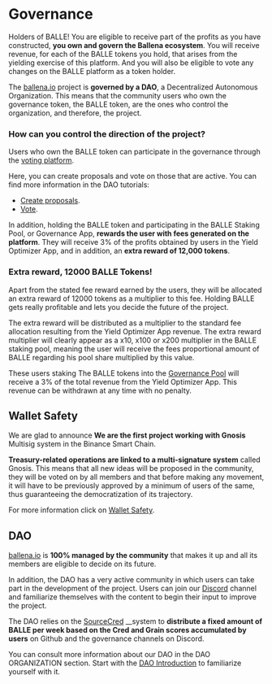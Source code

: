 # Governance

Holders of BALLE! You are eligible to receive part of the profits as you have constructed, **you own and govern the Ballena ecosystem**. You will receive revenue, for each of the BALLE tokens you hold, that arises from the yielding exercise of this platform. And you will also be eligible to vote any changes on the BALLE platform as a token holder.

The [ballena.io](https://ballena.io/) project is **governed by a DAO**, a Decentralized Autonomous Organization. This means that the community users who own the governance token, the BALLE token, are the ones who control the organization, and therefore, the project.



### How can you control the direction of the project?

Users who own the BALLE token can participate in the governance through the [voting platform](https://vote.ballena.io/#/ballena). 

Here, you can create proposals and vote on those that are active. You can find more information in the DAO tutorials: 

* [Create proposals](../dao-organization/dao-tutorials/create-propolsals.md). 
* [Vote](../dao-organization/dao-tutorials/vote.md). 

In addition, holding the BALLE token and participating in the BALLE Staking Pool, or Governance App, **rewards the user with fees generated on the platform**. They will receive 3% of the profits obtained by users in the Yield Optimizer App, and in addition, an **extra reward of 12,000 tokens**.



### Extra reward, 12000 BALLE Tokens!

Apart from the stated fee reward earned by the users, they will be allocated an extra reward of 12000 tokens as a multiplier to this fee. Holding BALLE gets really profitable and lets you decide the future of the project.

The extra reward will be distributed as a multiplier to the standard fee allocation resulting from the Yield Optimizer App revenue. The extra reward multiplier will clearly appear as a x10, x100 or x200 multiplier in the BALLE staking pool, meaning the user will receive the fees proportional amount of BALLE regarding his pool share multiplied by this value.

These users staking The BALLE tokens into the [Governance Pool](products/balle-staking-pool.md) will receive a 3% of the total revenue from the Yield Optimizer App. This revenue can be withdrawn at any time with no penalty. ​

## Wallet Safety

We are glad to announce **We are the first project working with Gnosis** Multisig system in the Binance Smart Chain. 

**Treasury-related operations are linked to a multi-signature system** called Gnosis. This means that all new ideas will be proposed in the community, they will be voted on by all members and that before making any movement, it will have to be previously approved by a minimum of users of the same, thus guaranteeing the democratization of its trajectory.

For more information click on [Wallet Safety](security-and-risks/#wallet-safety).

## DAO

[ballena.io](https://ballena.io/) is **100% managed by the community** that makes it up and all its members are eligible to decide on its future. 

In addition, the DAO has a very active community in which users can take part in the development of the project. Users can join our [Discord](https://discord.gg/ydRbEAaqqc) channel and familiarize themselves with the content to begin their input to improve the project. 

The DAO relies on the [SourceCred](https://sourcecred.io/docs/) __system to **distribute a fixed amount of BALLE per week based on the Cred and Grain scores accumulated by users** on Github and the governance channels on Discord. 

You can consult more information about our DAO in the DAO ORGANIZATION section. Start with the [DAO Introduction](../dao-organization/dao-introduction.md) to familiarize yourself with it.





